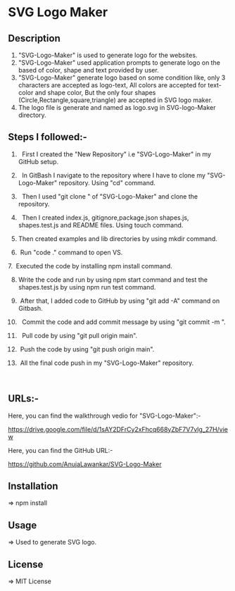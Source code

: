 # SVG Logo Maker

## Description
     
     
1. "SVG-Logo-Maker" is used to generate logo for the websites.
2.  "SVG-Logo-Maker" used application prompts  to generate logo on the based of color, shape and text provided by user.
3.  "SVG-Logo-Maker" generate logo based on some condition like, only  3 characters are accepted as logo-text, All colors are accepted for text-color and shape color, But the only four shapes (Circle,Rectangle,square,triangle) are accepted in SVG logo maker.
4.  The logo file is generate and named as logo.svg in SVG-logo-Maker directory.

## Steps I followed:-

1.   First I created the "New Repository" i.e "SVG-Logo-Maker" in my GitHub setup.

2.   In GitBash I navigate to the repository where I have to clone my "SVG-Logo-Maker" repository. Using "cd" command.

3.   Then I used "git clone <ssh key>" of "SVG-Logo-Maker" and clone the repository.
  
4.   Then I created index.js, gitignore,package.json shapes.js, shapes.test.js and README files. Using touch command.

5. Then created examples and lib directories by using mkdir command.

6.  Run "code ." command to open VS.

7.  Executed the code by installing npm install command.

8.  Write the code and run by using npm start command and test the shapes.test.js by using npm run test command.

9.  After that, I added code to GitHub by using "git add -A" command on Gitbash. 
 
10.   Commit the code and add commit message by using "git commit -m <message>".

11.   Pull code by using "git pull origin main".

12.  Push the code by using "git push origin main".

13.  All the final code push in my "SVG-Logo-Maker" repository.


 

## URLs:-
Here, you can find the walkthrough vedio for "SVG-Logo-Maker":- 

https://drive.google.com/file/d/1sAY2DFrCy2xFhcq668yZbF7V7vlg_27H/view



Here, you can find the GitHub URL:-

https://github.com/AnujaLawankar/SVG-Logo-Maker





## Installation

=> npm install


## Usage

=> Used to generate SVG logo. 


## License

 => MIT  License



